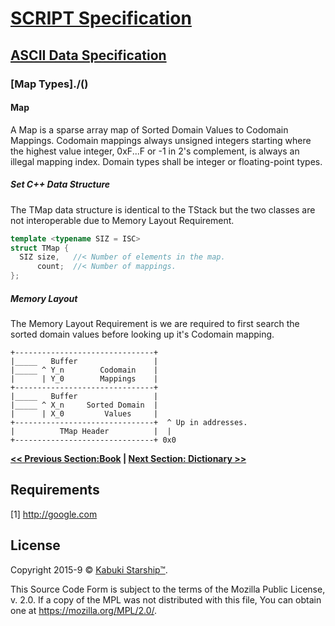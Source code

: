 # [SCRIPT Specification](../../)

## [ASCII Data Specification](../)

### [Map Types]./()

#### Map

A Map is a sparse array map of Sorted Domain Values to Codomain Mappings. Codomain mappings always unsigned integers starting where the highest value integer, 0xF...F or -1 in 2's complement, is always an illegal mapping index. Domain types shall be integer or floating-point types.

##### Set C++ Data Structure

The TMap data structure is identical to the TStack but the two classes are not interoperable due to Memory Layout Requirement.

```C++
template <typename SIZ = ISC>
struct TMap {
  SIZ size,   //< Number of elements in the map.
      count;  //< Number of mappings.
};
```

##### Memory Layout

The Memory Layout Requirement is we are required to first search the sorted domain values before looking up it's Codomain mapping.

```AsciiArt
+-------------------------------+
|_____   Buffer                 |
|_____ ^ Y_n        Codomain    |
|      | Y_0        Mappings    |
+-------------------------------+
|_____   Buffer                 |
|_____ ^ X_n     Sorted Domain  |
|      | X_0         Values     |
+-------------------------------+  ^ Up in addresses.
|          TMap Header          |  |
+-------------------------------+ 0x0
```

**[<< Previous Section:Book](./book) | [Next Section: Dictionary >>](./dictionaries)**

## Requirements

[1] http://google.com

## License

Copyright 2015-9 © [Kabuki Starship™](https://kabukistarship.com).

This Source Code Form is subject to the terms of the Mozilla Public License, v. 2.0. If a copy of the MPL was not distributed with this file, You can obtain one at <https://mozilla.org/MPL/2.0/>.
